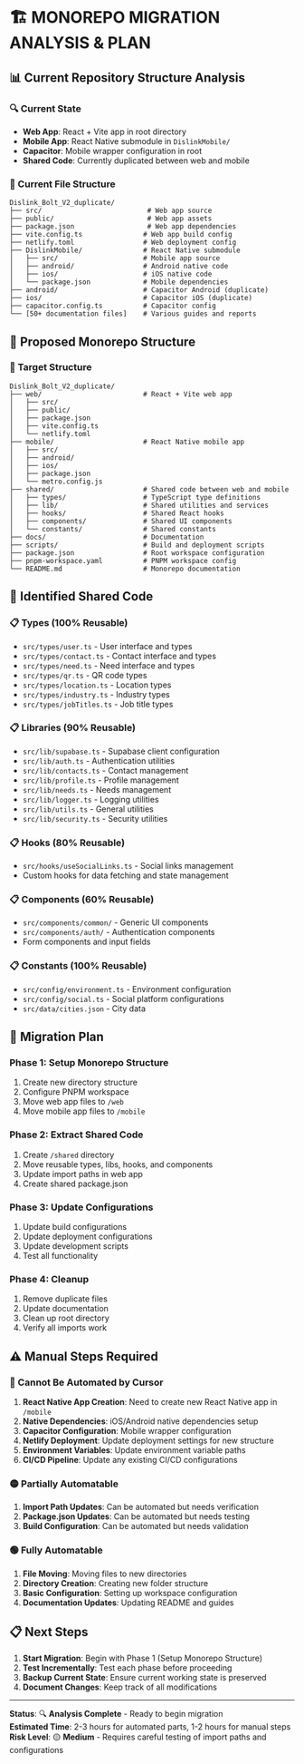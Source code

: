 # 🏗️ **MONOREPO MIGRATION ANALYSIS & PLAN**

## **📊 Current Repository Structure Analysis**

### **🔍 Current State**

- **Web App**: React + Vite app in root directory
- **Mobile App**: React Native submodule in `DislinkMobile/`
- **Capacitor**: Mobile wrapper configuration in root
- **Shared Code**: Currently duplicated between web and mobile

### **📁 Current File Structure**

```
Dislink_Bolt_V2_duplicate/
├── src/                          # Web app source
├── public/                       # Web app assets
├── package.json                  # Web app dependencies
├── vite.config.ts               # Web app build config
├── netlify.toml                 # Web deployment config
├── DislinkMobile/               # React Native submodule
│   ├── src/                     # Mobile app source
│   ├── android/                 # Android native code
│   ├── ios/                     # iOS native code
│   └── package.json             # Mobile dependencies
├── android/                     # Capacitor Android (duplicate)
├── ios/                         # Capacitor iOS (duplicate)
├── capacitor.config.ts          # Capacitor config
└── [50+ documentation files]    # Various guides and reports
```

## **🎯 Proposed Monorepo Structure**

### **📁 Target Structure**

```
Dislink_Bolt_V2_duplicate/
├── web/                         # React + Vite web app
│   ├── src/
│   ├── public/
│   ├── package.json
│   ├── vite.config.ts
│   └── netlify.toml
├── mobile/                      # React Native mobile app
│   ├── src/
│   ├── android/
│   ├── ios/
│   ├── package.json
│   └── metro.config.js
├── shared/                      # Shared code between web and mobile
│   ├── types/                   # TypeScript type definitions
│   ├── lib/                     # Shared utilities and services
│   ├── hooks/                   # Shared React hooks
│   ├── components/              # Shared UI components
│   └── constants/               # Shared constants
├── docs/                        # Documentation
├── scripts/                     # Build and deployment scripts
├── package.json                 # Root workspace configuration
├── pnpm-workspace.yaml          # PNPM workspace config
└── README.md                    # Monorepo documentation
```

## **🔧 Identified Shared Code**

### **📋 Types (100% Reusable)**

- `src/types/user.ts` - User interface and types
- `src/types/contact.ts` - Contact interface and types
- `src/types/need.ts` - Need interface and types
- `src/types/qr.ts` - QR code types
- `src/types/location.ts` - Location types
- `src/types/industry.ts` - Industry types
- `src/types/jobTitles.ts` - Job title types

### **📋 Libraries (90% Reusable)**

- `src/lib/supabase.ts` - Supabase client configuration
- `src/lib/auth.ts` - Authentication utilities
- `src/lib/contacts.ts` - Contact management
- `src/lib/profile.ts` - Profile management
- `src/lib/needs.ts` - Needs management
- `src/lib/logger.ts` - Logging utilities
- `src/lib/utils.ts` - General utilities
- `src/lib/security.ts` - Security utilities

### **📋 Hooks (80% Reusable)**

- `src/hooks/useSocialLinks.ts` - Social links management
- Custom hooks for data fetching and state management

### **📋 Components (60% Reusable)**

- `src/components/common/` - Generic UI components
- `src/components/auth/` - Authentication components
- Form components and input fields

### **📋 Constants (100% Reusable)**

- `src/config/environment.ts` - Environment configuration
- `src/config/social.ts` - Social platform configurations
- `src/data/cities.json` - City data

## **🚀 Migration Plan**

### **Phase 1: Setup Monorepo Structure**

1. Create new directory structure
2. Configure PNPM workspace
3. Move web app files to `/web`
4. Move mobile app files to `/mobile`

### **Phase 2: Extract Shared Code**

1. Create `/shared` directory
2. Move reusable types, libs, hooks, and components
3. Update import paths in web app
4. Create shared package.json

### **Phase 3: Update Configurations**

1. Update build configurations
2. Update deployment configurations
3. Update development scripts
4. Test all functionality

### **Phase 4: Cleanup**

1. Remove duplicate files
2. Update documentation
3. Clean up root directory
4. Verify all imports work

## **⚠️ Manual Steps Required**

### **🔴 Cannot Be Automated by Cursor**

1. **React Native App Creation**: Need to create new React Native app in `/mobile`
2. **Native Dependencies**: iOS/Android native dependencies setup
3. **Capacitor Configuration**: Mobile wrapper configuration
4. **Netlify Deployment**: Update deployment settings for new structure
5. **Environment Variables**: Update environment variable paths
6. **CI/CD Pipeline**: Update any existing CI/CD configurations

### **🟡 Partially Automatable**

1. **Import Path Updates**: Can be automated but needs verification
2. **Package.json Updates**: Can be automated but needs testing
3. **Build Configuration**: Can be automated but needs validation

### **🟢 Fully Automatable**

1. **File Moving**: Moving files to new directories
2. **Directory Creation**: Creating new folder structure
3. **Basic Configuration**: Setting up workspace configuration
4. **Documentation Updates**: Updating README and guides

## **📋 Next Steps**

1. **Start Migration**: Begin with Phase 1 (Setup Monorepo Structure)
2. **Test Incrementally**: Test each phase before proceeding
3. **Backup Current State**: Ensure current working state is preserved
4. **Document Changes**: Keep track of all modifications

---

**Status**: 🔍 **Analysis Complete** - Ready to begin migration  
**Estimated Time**: 2-3 hours for automated parts, 1-2 hours for manual steps  
**Risk Level**: 🟡 **Medium** - Requires careful testing of import paths and configurations
